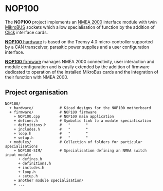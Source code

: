 # NOP100

The **NOP100** project implements an
[NMEA 2000](https://en.wikipedia.org/wiki/NMEA_2000)
interface module with twin
[MikroBUS](https://www.mikroe.com/mikrobus)
sockets which allow specialisation of function by the addition of
[Click](https://www.mikroe.com/click) interface cards.

[**NOP100** hardware](./hardware/README.md)
is based on the Teensy 4.0 micro-controller supported by a CAN
transceiver, parasitic power supplies and a user configuration
interface.

[**NOP100** firmware](./firmware/README.md)
manages NMEA 2000 connectivity, user interaction and module
configuration and is easily extended by the addition of firmware
dedicated to operation of the installed MikroBus cards and the
integration of their function with NMEA 2000.

## Project organisation

```
NOP100/
  + hardware/            # Kicad designs for the NOP100 motherboard
  + firmware/            # NOP100 firmware
    + NOP100.cpp         # NOP100 main application 
    + defines.h          # Symbolic link to a module specialisation
    + definitions.h      #   "       "
    + includes.h         #   "       "
    + loop.h             #   "       "
    + setup.h            #   "       "
  + modules/             # Collection of folders for particular specialisations
    + NOP100-SIM/        # Specialisation defining an NMEA switch input module
      + defines.h
      + definitions.h
      + includes.h
      + loop.h
      + setup.h
    + another module specialisation/
    + ...
```